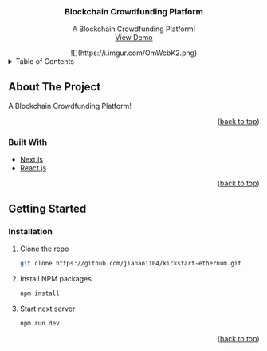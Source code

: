 <div id="top"></div>


<!-- PROJECT LOGO -->
<br />
<div align="center">


  <h3 align="center">Blockchain Crowdfunding Platform</h3>

  <p align="center">
    A Blockchain Crowdfunding Platform!
    <br />
    <a href="https://kickstart-ethernum-6vts77bnn-jianan1104.vercel.app/">View Demo</a>
  </p>
  ![](https://i.imgur.com/OmWcbK2.png)
</div>



<!-- TABLE OF CONTENTS -->
<details>
  <summary>Table of Contents</summary>
  <ol>
    <li>
      <a href="#about-the-project">About The Project</a>
      <ul>
        <li><a href="#built-with">Built With</a></li>
      </ul>
    </li>
    <li>
      <a href="#getting-started">Getting Started</a>
      <ul>
        <li><a href="#installation">Installation</a></li>
      </ul>
    </li>
  </ol>
</details>



<!-- ABOUT THE PROJECT -->
## About The Project

A Blockchain Crowdfunding Platform!

<p align="right">(<a href="#top">back to top</a>)</p>



### Built With


* [Next.js](https://nextjs.org/)
* [React.js](https://reactjs.org/)


<p align="right">(<a href="#top">back to top</a>)</p>



<!-- GETTING STARTED -->
## Getting Started


### Installation


1. Clone the repo
   ```sh
   git clone https://github.com/jianan1104/kickstart-ethernum.git
   ```
2. Install NPM packages
   ```sh
   npm install
   ```
3. Start next server
   ```sh
   npm run dev
   ```

<p align="right">(<a href="#top">back to top</a>)</p>





